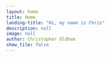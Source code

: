 ```yaml
---
layout: home
title: Home
landing-title: "Hi, my name is Chris"
description: null
image: null
author: Christopher Oldham
show_tile: false
---
```

